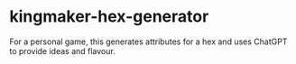 # kingmaker-hex-generator

For a personal game, this generates attributes for a hex and uses ChatGPT to provide ideas and flavour.
